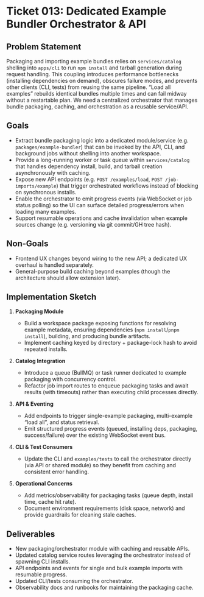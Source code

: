 # Ticket 013: Dedicated Example Bundler Orchestrator & API

## Problem Statement
Packaging and importing example bundles relies on `services/catalog` shelling into `apps/cli` to run `npm install` and tarball generation during request handling. This coupling introduces performance bottlenecks (installing dependencies on demand), obscures failure modes, and prevents other clients (CLI, tests) from reusing the same pipeline. “Load all examples” rebuilds identical bundles multiple times and can fail midway without a restartable plan. We need a centralized orchestrator that manages bundle packaging, caching, and orchestration as a reusable service/API.

## Goals
- Extract bundle packaging logic into a dedicated module/service (e.g. `packages/example-bundler`) that can be invoked by the API, CLI, and background jobs without shelling into another workspace.
- Provide a long-running worker or task queue within `services/catalog` that handles dependency install, build, and tarball creation asynchronously with caching.
- Expose new API endpoints (e.g. `POST /examples/load`, `POST /job-imports/example`) that trigger orchestrated workflows instead of blocking on synchronous installs.
- Enable the orchestrator to emit progress events (via WebSocket or job status polling) so the UI can surface detailed progress/errors when loading many examples.
- Support resumable operations and cache invalidation when example sources change (e.g. versioning via git commit/GH tree hash).

## Non-Goals
- Frontend UX changes beyond wiring to the new API; a dedicated UX overhaul is handled separately.
- General-purpose build caching beyond examples (though the architecture should allow extension later).

## Implementation Sketch
1. **Packaging Module**
   - Build a workspace package exposing functions for resolving example metadata, ensuring dependencies (`npm install`/`pnpm install`), building, and producing bundle artifacts.
   - Implement caching keyed by directory + package-lock hash to avoid repeated installs.

2. **Catalog Integration**
   - Introduce a queue (BullMQ) or task runner dedicated to example packaging with concurrency control.
   - Refactor job import routes to enqueue packaging tasks and await results (with timeouts) rather than executing child processes directly.

3. **API & Eventing**
   - Add endpoints to trigger single-example packaging, multi-example “load all”, and status retrieval.
   - Emit structured progress events (queued, installing deps, packaging, success/failure) over the existing WebSocket event bus.

4. **CLI & Test Consumers**
   - Update the CLI and `examples/tests` to call the orchestrator directly (via API or shared module) so they benefit from caching and consistent error handling.

5. **Operational Concerns**
   - Add metrics/observability for packaging tasks (queue depth, install time, cache hit rate).
   - Document environment requirements (disk space, network) and provide guardrails for cleaning stale caches.

## Deliverables
- New packaging/orchestrator module with caching and reusable APIs.
- Updated catalog service routes leveraging the orchestrator instead of spawning CLI installs.
- API endpoints and events for single and bulk example imports with resumable progress.
- Updated CLI/tests consuming the orchestrator.
- Observability docs and runbooks for maintaining the packaging cache.

